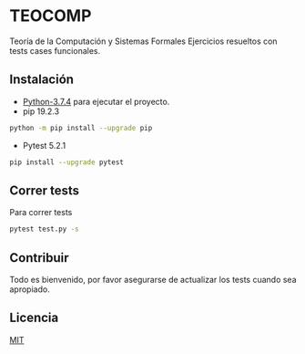 # TEOCOMP

Teoría de la Computación y Sistemas Formales
Ejercicios resueltos con tests cases funcionales.

## Instalación

- [Python-3.7.4](https://www.python.org/ftp/python/3.7.4/python-3.7.4.exe) para ejecutar el proyecto.
- pip 19.2.3
```bash
python -m pip install --upgrade pip
```
- Pytest 5.2.1
```bash
pip install --upgrade pytest
```

## Correr tests

Para correr tests
```bash
pytest test.py -s
```

## Contribuir

Todo es bienvenido, por favor asegurarse de actualizar los tests cuando sea apropiado.

## Licencia
[MIT](https://github.com/JuanFKurucz/TEOCOMP/blob/master/LICENSE)
